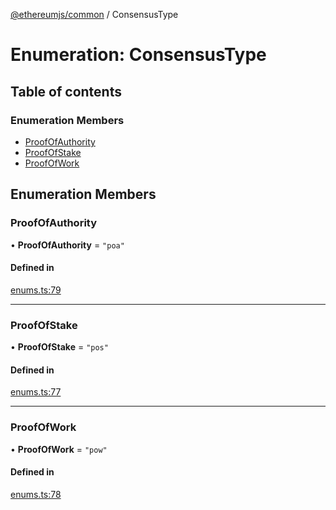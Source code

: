 [@ethereumjs/common](../README.md) / ConsensusType

# Enumeration: ConsensusType

## Table of contents

### Enumeration Members

- [ProofOfAuthority](ConsensusType.md#proofofauthority)
- [ProofOfStake](ConsensusType.md#proofofstake)
- [ProofOfWork](ConsensusType.md#proofofwork)

## Enumeration Members

### ProofOfAuthority

• **ProofOfAuthority** = ``"poa"``

#### Defined in

[enums.ts:79](https://github.com/ethereumjs/ethereumjs-monorepo/blob/master/packages/common/src/enums.ts#L79)

___

### ProofOfStake

• **ProofOfStake** = ``"pos"``

#### Defined in

[enums.ts:77](https://github.com/ethereumjs/ethereumjs-monorepo/blob/master/packages/common/src/enums.ts#L77)

___

### ProofOfWork

• **ProofOfWork** = ``"pow"``

#### Defined in

[enums.ts:78](https://github.com/ethereumjs/ethereumjs-monorepo/blob/master/packages/common/src/enums.ts#L78)
